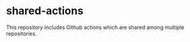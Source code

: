 # shared-actions

This repository includes Github actions which are shared among multiple repositories.
